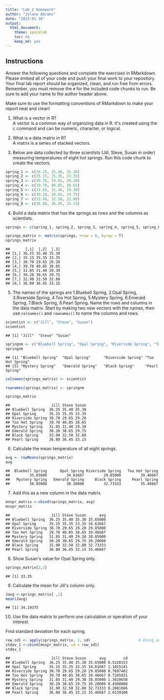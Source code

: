 ```yaml
---
title: "Lab 2 Homework"
author: "Jolane Abrams"
date: "2023-01-16"
output:
  html_document:
    theme: spacelab
    toc: no
    keep_md: yes
---
```


## Instructions
Answer the following questions and complete the exercises in RMarkdown. Please embed all of your code and push your final work to your repository. Your final lab report should be organized, clean, and run free from errors. Remember, you must remove the `#` for the included code chunks to run. Be sure to add your name to the author header above.  

Make sure to use the formatting conventions of RMarkdown to make your report neat and clean!  

1. What is a vector in R?  
A vector is a common way of organizing data in R. It's created using the c command and can be numeric, character, or logical. 

2. What is a data matrix in R?  
A matrix is a series of stacked vectors.

3. Below are data collected by three scientists (Jill, Steve, Susan in order) measuring temperatures of eight hot springs. Run this code chunk to create the vectors.  

```r
spring_1 <- c(36.25, 35.40, 35.30)
spring_2 <- c(35.15, 35.35, 33.35)
spring_3 <- c(30.70, 29.65, 29.20)
spring_4 <- c(39.70, 40.05, 38.65)
spring_5 <- c(31.85, 31.40, 29.30)
spring_6 <- c(30.20, 30.65, 29.75)
spring_7 <- c(32.90, 32.50, 32.80)
spring_8 <- c(36.80, 36.45, 33.15)
```

4. Build a data matrix that has the springs as rows and the columns as scientists.  

```r
springs <- c(spring_1, spring_2, spring_3, spring_4, spring_5, spring_6, spring_7, spring_8)
```

```r
springs_matrix <- matrix(springs, nrow = 8, byrow = T)
springs_matrix
```

```
##       [,1]  [,2]  [,3]
## [1,] 36.25 35.40 35.30
## [2,] 35.15 35.35 33.35
## [3,] 30.70 29.65 29.20
## [4,] 39.70 40.05 38.65
## [5,] 31.85 31.40 29.30
## [6,] 30.20 30.65 29.75
## [7,] 32.90 32.50 32.80
## [8,] 36.80 36.45 33.15
```


5. The names of the springs are 1.Bluebell Spring, 2.Opal Spring, 3.Riverside Spring, 4.Too Hot Spring, 5.Mystery Spring, 6.Emerald Spring, 7.Black Spring, 8.Pearl Spring. Name the rows and columns in the data matrix. Start by making two new vectors with the names, then use `colnames()` and `rownames()` to name the columns and rows.


```r
scientist <- c("Jill", "Steve", "Susan")
scientist
```

```
## [1] "Jill"  "Steve" "Susan"
```

```r
springnm <- c("Bluebell Spring", "Opal Spring", "Riverside Spring", "Too Hot Spring", "Mystery Spring", "Emerald Spring", "Black Spring", "Pearl Spring")
springnm 
```

```
## [1] "Bluebell Spring"  "Opal Spring"      "Riverside Spring" "Too Hot Spring"  
## [5] "Mystery Spring"   "Emerald Spring"   "Black Spring"     "Pearl Spring"
```

```r
colnames(springs_matrix) <- scientist

rownames(springs_matrix) <- springnm

springs_matrix
```

```
##                   Jill Steve Susan
## Bluebell Spring  36.25 35.40 35.30
## Opal Spring      35.15 35.35 33.35
## Riverside Spring 30.70 29.65 29.20
## Too Hot Spring   39.70 40.05 38.65
## Mystery Spring   31.85 31.40 29.30
## Emerald Spring   30.20 30.65 29.75
## Black Spring     32.90 32.50 32.80
## Pearl Spring     36.80 36.45 33.15
```


6. Calculate the mean temperature of all eight springs.

```r
avg <- rowMeans(springs_matrix)
avg
```

```
##  Bluebell Spring      Opal Spring Riverside Spring   Too Hot Spring 
##         35.65000         34.61667         29.85000         39.46667 
##   Mystery Spring   Emerald Spring     Black Spring     Pearl Spring 
##         30.85000         30.20000         32.73333         35.46667
```



7. Add this as a new column in the data matrix.  


```r
mnspr_matrix <-cbind(springs_matrix, avg)
mnspr_matrix
```

```
##                   Jill Steve Susan      avg
## Bluebell Spring  36.25 35.40 35.30 35.65000
## Opal Spring      35.15 35.35 33.35 34.61667
## Riverside Spring 30.70 29.65 29.20 29.85000
## Too Hot Spring   39.70 40.05 38.65 39.46667
## Mystery Spring   31.85 31.40 29.30 30.85000
## Emerald Spring   30.20 30.65 29.75 30.20000
## Black Spring     32.90 32.50 32.80 32.73333
## Pearl Spring     36.80 36.45 33.15 35.46667
```


8. Show Susan's value for Opal Spring only.


```r
springs_matrix[2,3]
```

```
## [1] 33.35
```


9. Calculate the mean for Jill's column only.  

```r
Javg <-springs_matrix[ ,1]
mean(Javg)
```

```
## [1] 34.19375
```


10. Use the data matrix to perform one calculation or operation of your interest.

Find standard deviation for each spring.


```r
row_sd1 <- apply(springs_matrix, 1, sd)                      # Using apply() function
stdev_1 <-cbind(mnspr_matrix, sd = row_sd1)
stdev_1
```

```
##                   Jill Steve Susan      avg        sd
## Bluebell Spring  36.25 35.40 35.30 35.65000 0.5220153
## Opal Spring      35.15 35.35 33.35 34.61667 1.1015141
## Riverside Spring 30.70 29.65 29.20 29.85000 0.7697402
## Too Hot Spring   39.70 40.05 38.65 39.46667 0.7285831
## Mystery Spring   31.85 31.40 29.30 30.85000 1.3610658
## Emerald Spring   30.20 30.65 29.75 30.20000 0.4500000
## Black Spring     32.90 32.50 32.80 32.73333 0.2081666
## Pearl Spring     36.80 36.45 33.15 35.46667 2.0139100
```


